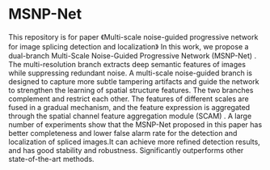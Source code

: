 # MSNP-Net
This repository is for paper 《Multi-scale noise-guided progressive network for image splicing detection and localization》
In this work, we propose a dual-branch Multi-Scale Noise-Guided Progressive Network (MSNP-Net) . The multi-resolution branch extracts deep semantic features of images while suppressing redundant noise. A multi-scale noise-guided branch is designed to capture more subtle tampering artifacts and guide the network to strengthen the learning of spatial structure features. The
two branches complement and restrict each other. The features of different scales are fused in a gradual mechanism, and the feature expression is aggregated through the spatial channel feature aggregation module (SCAM) . A large number of experiments show that the MSNP-Net proposed in this paper has better completeness and lower false alarm rate for the detection and localization of spliced images.It can achieve more refined detection results, and has good stability and robustness. Significantly outperforms other state-of-the-art methods.
